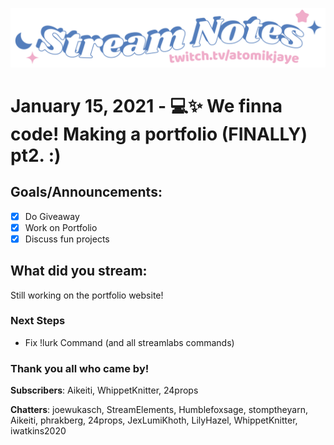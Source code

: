 [![atomikjaye Stream Notes](https://raw.githubusercontent.com/atomikjaye/Stream-Notes/master/assets/twitch-panelStream-Notes.png)](http://www.twitch.tv/atomikjaye)
# January 15, 2021 - 💻✨ We finna code! Making a portfolio (FINALLY) pt2. :)

## Goals/Announcements:
- [x] Do Giveaway
- [x] Work on Portfolio
- [x] Discuss fun projects

## What did you stream:
Still working on the portfolio website!


### Next Steps
- Fix !lurk Command (and all streamlabs commands)

### Thank you all who came by! ###

**Subscribers**: Aikeiti, WhippetKnitter, 24props

**Chatters**: joewukasch, StreamElements, Humblefoxsage, stomptheyarn, Aikeiti, phrakberg, 24props, JexLumiKhoth, LilyHazel, WhippetKnitter, iwatkins2020

